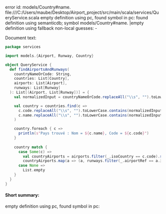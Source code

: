 error id: models/Country#name.
file:///C:/Users/maube/Desktop/Airport_project/src/main/scala/services/QueryService.scala
empty definition using pc, found symbol in pc: 
found definition using semanticdb; symbol models/Country#name.
|empty definition using fallback
non-local guesses:
	 -

Document text:

```scala
package services

import models.{Airport, Runway, Country}

object QueryService {
  def findAirportsAndRunways(
    countryNameOrCode: String,
    countries: List[Country],
    airports: List[Airport],
    runways: List[Runway]
  ): List[(Airport, List[Runway])] = {
    val normalizedInput = countryNameOrCode.replaceAll("\\s", "").toLowerCase

    val country = countries.find(c =>
      c.code.replaceAll("\\s", "").toLowerCase.contains(normalizedInput) ||
      c.name.replaceAll("\\s", "").toLowerCase.contains(normalizedInput)
    )

    country.foreach { c =>
      println(s"Pays trouvé : Nom = ${c.name}, Code = ${c.code}")
    }
    
    country match {
      case Some(c) =>
        val countryAirports = airports.filter(_.isoCountry == c.code).sortBy(_.name)
        countryAirports.map(a => (a, runways.filter(_.airportRef == a.id)))
      case None =>
        List.empty
    }
  }
}

```

#### Short summary: 

empty definition using pc, found symbol in pc: 
